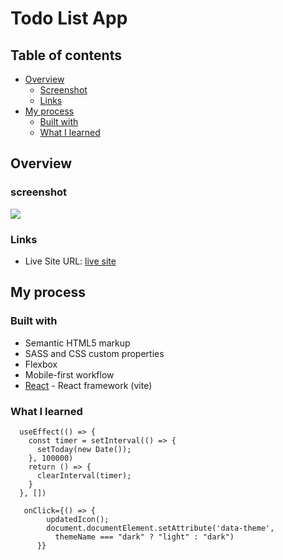 # Todo List App

## Table of contents
  
- [Overview](#overview)
  - [Screenshot](#screenshot)
  - [Links](#links)
- [My process](#my-process)
  - [Built with](#built-with)
  - [What I learned](#what-i-learned)

## Overview

### screenshot
![](./screenshot.jpg) 

### Links

- Live Site URL: [live site](https://list-todo-k.netlify.app)

## My process

### Built with

- Semantic HTML5 markup
- SASS and CSS custom properties
- Flexbox
- Mobile-first workflow
- [React](https://vite.dev/) - React framework (vite)

### What I learned

```JS
  useEffect(() => {
    const timer = setInterval(() => {
      setToday(new Date());
    }, 100000)
    return () => {
      clearInterval(timer);
    }
  }, [])

   onClick={() => {
        updatedIcon();
        document.documentElement.setAttribute('data-theme',
          themeName === "dark" ? "light" : "dark")
      }}
```

